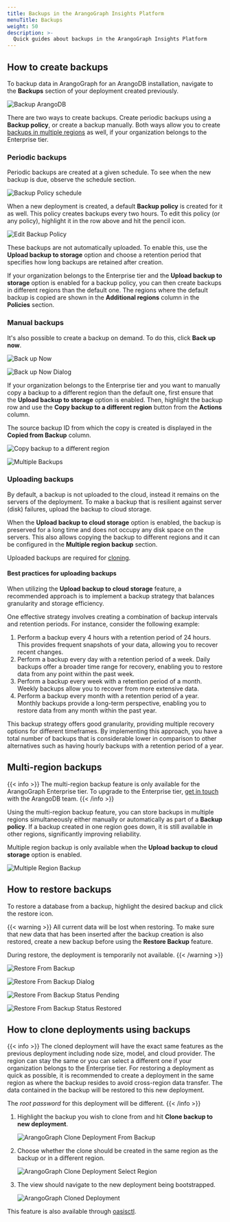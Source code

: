 ```yaml
---
title: Backups in the ArangoGraph Insights Platform
menuTitle: Backups
weight: 50
description: >-
  Quick guides about backups in the ArangoGraph Insights Platform
---
```

## How to create backups

To backup data in ArangoGraph for an ArangoDB installation, navigate to the
**Backups** section of your deployment created previously.

![Backup ArangoDB](../../images/arangograph-backup-section.png)

There are two ways to create backups. Create periodic backups using a
**Backup policy**, or create a backup manually.
Both ways allow you to create [backups in multiple regions](#multi-region-backups)
as well, if your organization belongs to the Enterprise tier.

### Periodic backups

Periodic backups are created at a given schedule. To see when the new backup is
due, observe the schedule section.

![Backup Policy schedule](../../images/arangograph-backup-policy-schedule.png)

When a new deployment is created, a default **Backup policy** is created for it
as well. This policy creates backups every two hours. To edit this policy
(or any policy), highlight it in the row above and hit the pencil icon.

![Edit Backup Policy](../../images/arangograph-edit-backup-policy.png)

These backups are not automatically uploaded. To enable this, use the
**Upload backup to storage** option and choose a retention period that
specifies how long backups are retained after creation. 

If your organization belongs to the Enterprise tier and the
**Upload backup to storage** option is enabled for a backup policy,
you can then create backups in different regions than the default one.
The regions where the default backup is copied are shown in the
**Additional regions** column in the **Policies** section.

### Manual backups

It's also possible to create a backup on demand. To do this, click **Back up now**.

![Back up Now](../../images/arangograph-back-up-now.png)

![Back up Now Dialog](../../images/arangograph-back-up-now-dialog.png)

If your organization belongs to the Enterprise tier and you want to manually
copy a backup to a different region than the default
one, first ensure that the **Upload backup to storage** option is enabled.
Then, highlight the backup row and use the
**Copy backup to a different region** button from the **Actions** column. 

The source backup ID from
which the copy is created is displayed in the **Copied from Backup** column.

![Copy backup to a different region](../../images/arangograph-copy-backup-different-region.png)

![Multiple Backups](../../images/arangograph-multiple-backups.png)

### Uploading backups

By default, a backup is not uploaded to the cloud, instead it remains on the
servers of the deployment. To make a backup that is resilient against server
(disk) failures, upload the backup to cloud storage. 

When the **Upload backup to cloud storage** option is enabled, the backup is
preserved for a long time and does not occupy any disk space on the servers.
This also allows copying the backup to different regions and it can be
configured in the **Multiple region backup** section.

Uploaded backups are
required for [cloning](#how-to-clone-deployments-using-backups).

#### Best practices for uploading backups

When utilizing the **Upload backup to cloud storage** feature, a recommended
approach is to implement a backup strategy that balances granularity and storage
efficiency.

One effective strategy involves creating a combination of backup intervals and
retention periods. For instance, consider the following example:

1. Perform a backup every 4 hours with a retention period of 24 hours. This
   provides frequent snapshots of your data, allowing you to recover recent
   changes.
2. Perform a backup every day with a retention period of a week. Daily backups
   offer a broader time range for recovery, enabling you to restore data from
   any point within the past week.
3. Perform a backup every week with a retention period of a month. Weekly
   backups allow you to recover from more extensive data.
4. Perform a backup every month with a retention period of a year. Monthly 
   backups provide a long-term perspective, enabling you to restore data from
   any month within the past year.

This backup strategy offers good granularity, providing multiple recovery
options for different timeframes. By implementing this approach, you have a 
total number of backups that is considerable lower in comparison to other
alternatives such as having hourly backups with a retention period of a year.

## Multi-region backups

{{< info >}}
The multi-region backup feature is only available for the ArangoGraph
Enterprise tier. To upgrade to the Enterprise tier,
[get in touch](https://www.arangodb.com/contact/)
with the ArangoDB team.
{{< /info >}}

Using the multi-region backup feature, you can store backups in multiple regions
simultaneously either manually or automatically as part of a **Backup policy**.
If a backup created in one region goes down, it is still available in other
regions, significantly improving reliability. 

Multiple region backup is only available when the
**Upload backup to cloud storage** option is enabled.

![Multiple Region Backup](../../images/arangograph-multi-region-backup.png)

## How to restore backups

To restore a database from a backup, highlight the desired backup and click the restore icon.

{{< warning >}}
All current data will be lost when restoring. To make sure that new data that
has been inserted after the backup creation is also restored, create a new 
backup before using the **Restore Backup** feature. 

During restore, the deployment is temporarily not available.
{{< /warning >}}

![Restore From Backup](../../images/arangograph-restore-from-backup.png)

![Restore From Backup Dialog](../../images/arangograph-restore-from-backup-dialog.png)

![Restore From Backup Status Pending](../../images/arangograph-restore-from-backup-status-pending.png)

![Restore From Backup Status Restored](../../images/arangograph-restore-from-backup-status-restored.png)

## How to clone deployments using backups

{{< info >}}
The cloned deployment will have the exact same features as the previous
deployment including node size, model, and cloud provider. The region
can stay the same or you can select a different one if your organization belongs
to the Enterprise tier.
For restoring a deployment as quick as possible, it is recommended to create a
deployment in the same region as where the backup resides to avoid cross-region
data transfer.
The data contained in the backup will be restored to this new deployment.

The *root password* for this deployment will be different.
{{< /info >}}

1. Highlight the backup you wish to clone from and hit **Clone backup to new deployment**.

   ![ArangoGraph Clone Deployment From Backup](../../images/arangograph-clone-deployment-from-backup.png)

2. Choose whether the clone should be created in the same region as the backup or in a
   different region.

   ![ArangoGraph Clone Deployment Select Region](../../images/arangograph-clone-select-region.png) 

3. The view should navigate to the new deployment being bootstrapped.

   ![ArangoGraph Cloned Deployment](../../images/arangograph-cloned-deployment.png)

This feature is also available through [oasisctl](oasisctl/_index.md).
